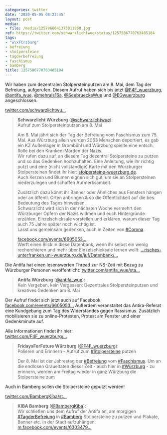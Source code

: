 ```yaml
---
categories: twitter
date: '2020-05-05 08:23:45'
layout: post
media:
- file: /media/1257966641373011968.jpg
ref: https://twitter.com/schwarzlichtwue/status/1257586770763485184
tags:
- "w\xFCrzburg"
- befreiung
- stolpersteine
- tagderbefreiung
- faschismus
- bamberg
title: 1257586770763485184
---
```

Wir haben zum dezentralen Stolpersteinputzen am 8. Mai, dem Tag der Befreiung, aufgerufen. Diesem Aufruf haben sich bis jetzt [@F4F_wuerzburg](https://twitter.com/F4F_wuerzburg), [@antifa_wue](https://twitter.com/antifa_wue), [@mehrals16a](https://twitter.com/mehrals16a), [@SeebrueckeWue](https://twitter.com/SeebrueckeWue) und [@EGwuerzburg](https://twitter.com/EGwuerzburg) angeschlossen.

 [twitter.com/schwarzlichtwu…](https://twitter.com/schwarzlichtwue/status/1256941824532512770?s=19)
> <b>Schwarzlicht Würzburg</b> ([@schwarzlichtwue](https://twitter.com/schwarzlichtwue)):  
>Aufruf zum Stolpersteinputzen am 8. Mai  
>  
>  
>  
>Am 8. Mai jährt sich der Tag der Befreiung vom Faschismus zum 75. Mal. Aus Würzburg allein wurden 2063 Menschen deportiert, es gab ein KZ Außenlager in Grombühl und Würzburg spielte eine entsch. Rolle bei den Kranken-Morden der Nazis.   
>Wir rufen dazu auf, an diesem Tag dezentral Stolpersteine zu putzen und so das Gedenken hochzuhalten. Eine Anleitung, wie ihr richtig putzt und eine (nicht vollständige) Karte mit den Würzburger Stolpersteinen findet ihr hier: [stolpersteine-wuerzburg.de](https://www.stolpersteine-wuerzburg.de).  
>Auch Kerzen und Blumen eignen sich gut, um sie an Stolpersteinen niederzulegen und schaffen Aufmerksamkeit.  
>  
>Zusätzlich dazu könnt ihr Banner oder Ähnliches aus Fenstern hängen oder an öffentl. Orten anbringen &amp; so die Öffentlichkeit auf die bes. Bedeutung des Tages hinweisen.  
>Schwarzlicht wird sich in der nächsten Woche vermehrt den Würzburger Opfern der Nazis widmen und euch Hintergründe erzählen, Einzelschicksale vorstellen und erklären, warum dieser Tag auch 75 Jahre später noch wichtig ist.  
>Lasst uns gemeinsam gedenken, auch in Zeiten von [#Corona](/t/corona).  
>  
>  
>  
>[facebook.com/events/6605053…](https://www.facebook.com/events/660505361176187/)  
>Werft einen Blick in diese Datenbank, wenn ihr selbst ein wenig recherchieren und mehr über Einzelschicksale lernen wollt: […risches-unterfranken.uni-wuerzburg.de/juf/Datenbank/…](http://www.historisches-unterfranken.uni-wuerzburg.de/juf/Datenbank/juf.php)  


Die Antifa hat einen lesenswerten Thread zur NS-Zeit mit Bezug zu Würzburger Personen veröffentlicht: [twitter.com/antifa_wue/sta…](https://twitter.com/antifa_wue/status/1257536888212271106?s=19)
> <b>Antifa Würzburg</b> ([@antifa_wue](https://twitter.com/antifa_wue)):  
>Kein Vergeben, kein Vergessen: Dezentrales Stolpersteinputzen und kreatives Gedenken am 8. Mai   


Der Aufruf findet sich jetzt auch auf Facebook [facebook.com/events/6605053…](https://www.facebook.com/events/660505361176187/)
Außerdem veranstaltet das Antira-Referat eine Kundgebung zum Tag des Widerstandes gegen Rassismus. Zusätzlich mobilisieren sie zu online-Protesten, Protest am Fenster und einer Gedenkminute auf. 



Alle Informationen findet ihr hier:  
[twitter.com/F4F_wuerzburg/…](https://twitter.com/F4F_wuerzburg/status/1257987157240799233?s=19)
> <b>FridaysForFuture Würzburg</b> ([@F4F_wuerzburg](https://twitter.com/F4F_wuerzburg)):  
>Polieren und Erinnern - Aufruf zum [#Stolpersteine](/t/stolpersteine) putzen   
>  
>  
>  
>Der 8. Mai ist der Jahrestag der [#Befreiung](/t/befreiung) vom [#Faschismus](/t/faschismus). Um an die endlosen Gräueltaten dieser Zeit - auch hier in [#Würzburg](/t/würzburg) - zu erinnern,  werden am Freitag wieder in ganz Würzburg die Stolpersteine zum   
>  
>   


Auch in Bamberg sollen die Stolpersteine geputzt werden!

[twitter.com/BambergKiba/st…](https://twitter.com/BambergKiba/status/1258343758157971459?s=19)
> <b>KIBA Bamberg</b> ([@BambergKiba](https://twitter.com/BambergKiba)):  
>Wir schließen uns dem Aufruf der Antifa an, am morgigen [#TagderBefreiung](/t/tagderbefreiung) in [#Bamberg](/t/bamberg) Stolpersteine zu putzen und Plakate, Banner etc. in der Stadt aufzuhängen: [m.facebook.com/events/6303479…](https://m.facebook.com/events/630347920850047)  


